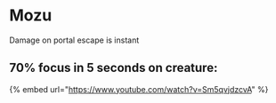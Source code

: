 # Mozu

Damage on portal escape is instant

## 70% focus in 5 seconds on creature:

{% embed url="https://www.youtube.com/watch?v=Sm5qvjdzcvA" %}
